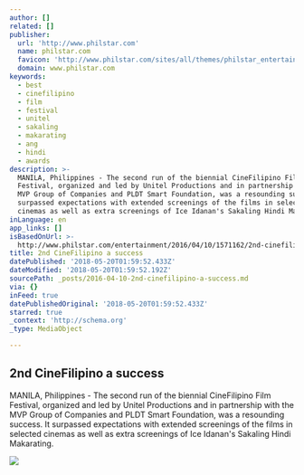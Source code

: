```yaml
---
author: []
related: []
publisher:
  url: 'http://www.philstar.com'
  name: philstar.com
  favicon: 'http://www.philstar.com/sites/all/themes/philstar_entertainment/favicon.ico'
  domain: www.philstar.com
keywords:
  - best
  - cinefilipino
  - film
  - festival
  - unitel
  - sakaling
  - makarating
  - ang
  - hindi
  - awards
description: >-
  MANILA, Philippines - The second run of the biennial CineFilipino Film
  Festival, organized and led by Unitel Productions and in partnership with the
  MVP Group of Companies and PLDT Smart Foundation, was a resounding success. It
  surpassed expectations with extended screenings of the films in selected
  cinemas as well as extra screenings of Ice Idanan's Sakaling Hindi Makarating.
inLanguage: en
app_links: []
isBasedOnUrl: >-
  http://www.philstar.com/entertainment/2016/04/10/1571162/2nd-cinefilipino-success
title: 2nd CineFilipino a success
datePublished: '2018-05-20T01:59:52.433Z'
dateModified: '2018-05-20T01:59:52.192Z'
sourcePath: _posts/2016-04-10-2nd-cinefilipino-a-success.md
via: {}
inFeed: true
datePublishedOriginal: '2018-05-20T01:59:52.433Z'
starred: true
_context: 'http://schema.org'
_type: MediaObject

---
```

<article style=""><h1>2nd CineFilipino a success</h1><p>MANILA, Philippines - The second run of the biennial CineFilipino Film Festival, organized and led by Unitel Productions and in partnership with the MVP Group of Companies and PLDT Smart Foundation, was a resounding success. It surpassed expectations with extended screenings of the films in selected cinemas as well as extra screenings of Ice Idanan's Sakaling Hindi Makarating.</p><img src="http://media.philstar.com/images/the-philippine-star/entertainment/20160410/ent9-Angeli-Bayani.jpg" /></article>